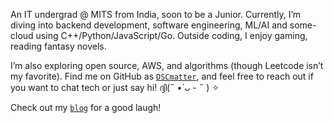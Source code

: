 An IT undergrad @ MITS from India, soon to be a Junior. Currently, I’m diving into backend development, software engineering, ML/AI and some-cloud using C++/Python/JavaScript/Go. Outside coding, I enjoy gaming, reading fantasy novels.

I’m also exploring open source, AWS, and algorithms (though Leetcode isn’t my favorite). Find me on GitHub as [`DSCmatter`](https://github.com/DSCmatter), and feel free to reach out if you want to chat tech or just say hi! ദ്ദി(˵ •̀ ᴗ - ˵ ) ✧

Check out my [`blog`](https://dscmatter.github.io/aboutblog/) for a good laugh!
